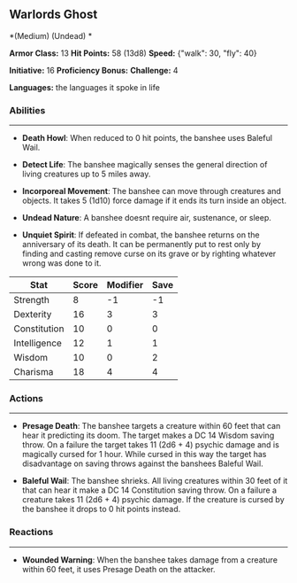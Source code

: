 ## Warlords Ghost
*(Medium) (Undead) *

**Armor Class:** 13
**Hit Points:** 58 (13d8)
**Speed:** {"walk": 30, "fly": 40}

**Initiative:** 16
**Proficiency Bonus:**
**Challenge:** 4

**Languages:** the languages it spoke in life

### Abilities
 --- 
- **Death Howl**: When reduced to 0 hit points, the banshee uses Baleful Wail.

- **Detect Life**: The banshee magically senses the general direction of living creatures up to 5 miles away.

- **Incorporeal Movement**: The banshee can move through creatures and objects. It takes 5 (1d10) force damage if it ends its turn inside an object.

- **Undead Nature**: A banshee doesnt require air, sustenance, or sleep.

- **Unquiet Spirit**: If defeated in combat, the banshee returns on the anniversary of its death. It can be permanently put to rest only by finding and casting remove curse on its grave or by righting whatever wrong was done to it.



| Stat | Score | Modifier | Save |
| ---- | ---- | ---- | ---- |
| Strength | 8 | -1 | -1 |
| Dexterity | 16 | 3 | 3 |
| Constitution | 10 | 0 | 0 |
| Intelligence | 12 | 1 | 1 |
| Wisdom | 10 | 0 | 2 |
| Charisma | 18 | 4 | 4 |

### Actions
 --- 
- **Presage Death**: The banshee targets a creature within 60 feet that can hear it  predicting its doom. The target makes a DC 14 Wisdom saving throw. On a failure  the target takes 11 (2d6 + 4) psychic damage and is magically cursed for 1 hour. While cursed in this way  the target has disadvantage on saving throws against the banshees Baleful Wail.

- **Baleful Wail**: The banshee shrieks. All living creatures within 30 feet of it that can hear it make a DC 14 Constitution saving throw. On a failure  a creature takes 11 (2d6 + 4) psychic damage. If the creature is cursed by the banshee  it drops to 0 hit points instead.

### Reactions
 --- 
- **Wounded Warning**: When the banshee takes damage from a creature within 60 feet, it uses Presage Death on the attacker.

